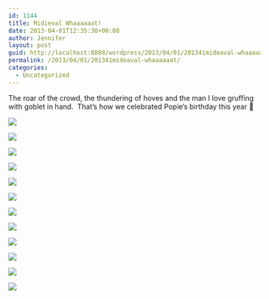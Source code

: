 ```yaml
---
id: 1144
title: Midieval Whaaaaaat!
date: 2013-04-01T12:35:38+00:00
author: Jennifer
layout: post
guid: http://localhost:8888/wordpress/2013/04/01/201341mideaval-whaaaaaat/
permalink: /2013/04/01/201341mideaval-whaaaaaat/
categories:
  - Uncategorized
---
```

The roar of the crowd, the&nbsp;thundering&nbsp;of hoves and the&nbsp;man I love gruffing with goblet in hand. &nbsp;That&#8217;s how we celebrated Popie&#8217;s birthday this year 🙂</p> 

<div class="image-gallery-wrapper">
  <p>
    <img src="http://static1.squarespace.com/static/50db6bb3e4b015296cd43789/50dfa5b1e4b0dc6320e0b5ea/515dc389e4b0875140c7f518/1365099590123/2013-03-30+17.14.53.jpg.53.jpg?format=original" />
  </p>
  
  <p>
    <img src="http://static1.squarespace.com/static/50db6bb3e4b015296cd43789/50dfa5b1e4b0dc6320e0b5ea/5158c9e7e4b052be7736a6f7/1364818418112/2013-03-30+16.35.02.jpg.02.jpg?format=original" />
  </p>
  
  <p>
    <img src="http://static1.squarespace.com/static/50db6bb3e4b015296cd43789/50dfa5b1e4b0dc6320e0b5ea/5158ca00e4b02f77ba7938e5/1364818565390/2013-03-30+16.35.07.jpg.07.jpg?format=original" />
  </p>
  
  <p>
    <img src="http://static1.squarespace.com/static/50db6bb3e4b015296cd43789/50dfa5b1e4b0dc6320e0b5ea/515dc360e4b03ae0a113dc32/1365099371325/2013-03-30+16.37.36.jpg.36.jpg?format=original" />
  </p>
  
  <p>
    <img src="http://static1.squarespace.com/static/50db6bb3e4b015296cd43789/50dfa5b1e4b0dc6320e0b5ea/515dc383e4b0daad6e7a80cb/1365099506678/2013-03-30+17.14.40.jpg.40.jpg?format=original" />
  </p>
  
  <p>
    <img src="http://static1.squarespace.com/static/50db6bb3e4b015296cd43789/50dfa5b1e4b0dc6320e0b5ea/515dc396e4b0875140c7f55f/1365099421354/2013-03-30+17.17.27.jpg.27.jpg?format=original" />
  </p>
  
  <p>
    <img src="http://static1.squarespace.com/static/50db6bb3e4b015296cd43789/50dfa5b1e4b0dc6320e0b5ea/515dc39be4b0daad6e7a8110/1365099715620/2013-03-30+17.17.57.jpg.57.jpg?format=original" />
  </p>
  
  <p>
    <img src="http://static1.squarespace.com/static/50db6bb3e4b015296cd43789/50dfa5b1e4b0dc6320e0b5ea/515dc3a6e4b02ae07855f2ba/1365099854837/2013-03-30+17.18.39.jpg.39.jpg?format=original" />
  </p>
  
  <p>
    <img src="http://static1.squarespace.com/static/50db6bb3e4b015296cd43789/50dfa5b1e4b0dc6320e0b5ea/515dc3ace4b0bca14d78dd25/1365099445063/2013-03-30+17.18.39.jpg.39.jpg?format=original" />
  </p>
  
  <p>
    <img src="http://static1.squarespace.com/static/50db6bb3e4b015296cd43789/50dfa5b1e4b0dc6320e0b5ea/515dc3bae4b054dae400dbf4/1365100006216/2013-03-30+17.20.16.jpg.16.jpg?format=original" />
  </p>
  
  <p>
    <img src="http://static1.squarespace.com/static/50db6bb3e4b015296cd43789/50dfa5b1e4b0dc6320e0b5ea/515dc3ade4b054dae400dbcb/1365099445364/2013-03-30+17.18.52.jpg.52.jpg?format=original" />
  </p>
  
  <p>
    <img src="http://static1.squarespace.com/static/50db6bb3e4b015296cd43789/50dfa5b1e4b0dc6320e0b5ea/51b52a3fe4b047630359e392/1370827330461/P3300147.JPG" />
  </p>
</div>